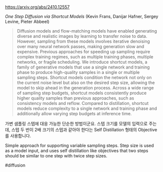 https://arxiv.org/abs/2410.12557

*One Step Diffusion via Shortcut Models* (Kevin Frans, Danijar Hafner, Sergey Levine, Pieter Abbeel)

> Diffusion models and flow-matching models have enabled generating diverse and realistic images by learning to transfer noise to data. However, sampling from these models involves iterative denoising over many neural network passes, making generation slow and expensive. Previous approaches for speeding up sampling require complex training regimes, such as multiple training phases, multiple networks, or fragile scheduling. We introduce shortcut models, a family of generative models that use a single network and training phase to produce high-quality samples in a single or multiple sampling steps. Shortcut models condition the network not only on the current noise level but also on the desired step size, allowing the model to skip ahead in the generation process. Across a wide range of sampling step budgets, shortcut models consistently produce higher quality samples than previous approaches, such as consistency models and reflow. Compared to distillation, shortcut models reduce complexity to a single network and training phase and additionally allow varying step budgets at inference time.

가변 샘플링 스텝에 대응 가능한 단순한 방법이군요. 스텝 크기를 모델의 입력으로 주는데, 스텝 두 번이 2배 크기의 스텝과 같아야 한다는 Self Distillation 형태의 Objective를 사용합니다.

<english>
Simple approach for supporting variable sampling steps. Step size is used as a model input, and uses self distillation like objectives that two steps should be similar to one step with twice step sizes.
</english>

#diffusion 
